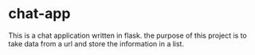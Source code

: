 # chat-app

This is a chat application written in flask. the purpose of this project is to take
data from a url and store the information in a list.
